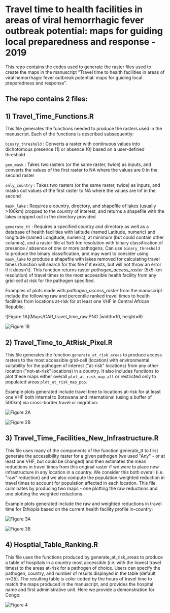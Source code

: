 # Travel time to health facilities in areas of viral hemorrhagic fever outbreak potential: maps for guiding local preparedness and response - 2019

This repo contains the codes used to generate the raster files used to create the maps in the manuscript "Travel time to health facilities in areas of viral hemorrhagic fever outbreak potential: maps for guiding local preparedness and response". 

## The repo contains 2 files:

## 1) Travel_Time_Functions.R

This file generates the functions needed to produce the rasters used in the manuscript. Each of the functions is described subsequently:

`binary_threshold` : Converts a raster with continuous values into dichotomous presence (1) or absence (0) based on a user-defined threshold

`gen_mask` : Takes two rasters (or the same raster, twice) as inputs, and converts the values of the first raster to NA where the values are 0 in the second raster

`only_country` : Takes two rasters (or the same raster, twice) as inputs, and masks out values of the first raster to NA where the values are Inf in the second

`mask_lake` : Requires a country, directory, and shapefile of lakes (usually >100km) cropped to the country of interest, and returns a shapefile with the lakes cropped out in the directory provided

`generate_tt` : Requires a specified country and directory as well as a database of health facilities with latitude (named Latitude, numeric) and longitude (named Longitude, numeric), at minimum (but could contain other columns), and a raster file at 5x5-km resolution with binary classification of presence / absence of one or more pathogens. Can use `binary_threshold` to produce the binary classification, and may want to consider using `mask_lake` to produce a shapefile with lakes removed for calculating travel times (function will search for this file if it exists, but will not throw an error if it doesn't). This function returns raster *pathogen_access_raster* (5x5-km resolution) of travel times to the most accessible health facility from any grid-cell at risk for the pathogen specified. 

Examples of plots made with *pathogen_access_raster* from the manuscript include the following raw and percentile ranked travel times to health facilities from locations at-risk for at least one VHF in Central African Republic:

![Figure 1A](Maps/CAR_travel_time_raw.PNG |width=10, height=6)

![Figure 1B](Maps/CAR_travel_time_percentage.PNG)


## 2) Travel_Time_to_AtRisk_Pixel.R

This file generates the function `generate_at_risk_areas` to produce access rasters to the most accessible grid-cell (location) with environmental suitability for the pathogen of interest ("at-risk" locations) from any other location ("not-at-risk" locations) in a country.  It also includes functions to plot these maps either overall `plot_at_risk_map_all` or restricted only to populated areas `plot_at_risk_map_pop`. 

Example plots generated include travel time to locations at-risk for at least one VHF both internal to Botswana and international (using a buffer of 500km) via cross-border travel or migration: 

![Figure 2A](Maps/Botswana_travel_time_atrisk_inner.PNG)

![Figure 2B](Maps/Botswana_travel_time_atrisk_outer.PNG)


## 3) Travel_Time_Facilities_New_Infrastructure.R

This file uses many of the components of the function generate_tt to first generate the accessibility raster for a given pathogen (we used "Any" - or at least one VHF, but could be changed) and then estimates the mean reductions in travel times from this original raster if we were to place new infrastructure in any location in a country. We consider this both overall (i.e. "raw" reduction) and we also compute the population-weighted reduction in travel times to account for population affected in each location. This file culminates by producing two maps - one plotting the raw reductions and one plotting the weighted reductions.  

Example plots generated include the raw and weighted reductions in travel time for Ethiopia based on the current health facility profile in-country:

![Figure 3A](Maps/Ethiopia_travel_time_reduction_raw.PNG)

![Figure 3B](Maps/Ethiopia_travel_time_reduction_weighted.PNG)


## 4) Hosptial_Table_Ranking.R

This file uses the functions produced by generate_at_risk_areas to produce a table of hospitals in a country most accessible (i.e. with the lowest travel times) to the areas at-risk for a pathogen of choice. Users can specify the pathogen, country, and number of results displayed in the table (default n=25). The resulting table is color coded by the hours of travel time to match the maps produced in the manuscript, and provides the hospital name and first administrative unit. Here we provide a demonstration for Congo:

![Figure 4](Maps/Congo_ranked_hospital_list.PNG)

